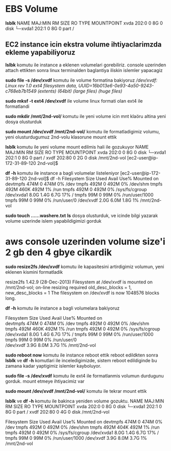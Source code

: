 # EBS Volume

**lsblk**
NAME    MAJ:MIN RM SIZE RO TYPE MOUNTPOINT
xvda    202:0    0   8G  0 disk
└─xvda1 202:1    0   8G  0 part /

## EC2 instance icin ekstra volume ihtiyaclarimzda ekleme yapabiliyoruz

**lslbk** komutu ile instance a eklenen volumelari gorebiliriz.
console uzerinden attach ettikten sonra linux terminalden baglantiya iliskin islemler yapacagiz

**sudo file -s /dev/xvdf**  komutu ile volume formatina bakiyoruz
*/dev/xvdf: Linux rev 1.0 ext4 filesystem data, UUID=16b013e6-0e93-4a50-9243-c768eb7b1549 (extents) (64bit) (large files) (huge files)*

**sudo mksf -t ext4 /dev/xvdf** ile volume linux formati olan ext4 ile formatlandi

**sudo mkdir /mnt/2nd-vol/** komutu ile yeni volume icin mnt klaöru altina yeni dosya olusturduk

**sudo mount /dev/xvdf /mnt/2nd-vol/** komutu ile formatladigimiz volumu, yeni olusturdugumuz 2nd-volu klasorune mount ettik

**lsblk** komutu ile yeni volume mount edilmis hali ile gozukuyor
NAME    MAJ:MIN RM SIZE RO TYPE MOUNTPOINT
xvda    202:0    0   8G  0 disk 
└─xvda1 202:1    0   8G  0 part /
xvdf    202:80   0   2G  0 disk /mnt/2nd-vol
[ec2-user@ip-172-31-89-120 2nd-vol]$

**df -h** komutu ile instance a bagli volumelar listeleniyor
 [ec2-user@ip-172-31-89-120 2nd-vol]$ df -h
Filesystem      Size  Used Avail Use% Mounted on
devtmpfs        474M     0  474M   0% /dev
tmpfs           492M     0  492M   0% /dev/shm
tmpfs           492M  460K  492M   1% /run
tmpfs           492M     0  492M   0% /sys/fs/cgroup
/dev/xvda1      8.0G  1.4G  6.7G  17% /
tmpfs            99M     0   99M   0% /run/user/1000
tmpfs            99M     0   99M   0% /run/user/0
/dev/xvdf       2.0G  6.0M  1.8G   1% /mnt/2nd-vol  

**sudo touch ......washere.txt**
**ls** dosya olusturduk, ve icinde bilgi yazarak volume uzerinde islem yapabildigimizi gorduk

# aws console uzerinden volume size'i  2 gb den 4 gbye cikardik

**sudo resize2fs /dev/xvdf** komutu ile kapasitesini artirdigimiz volumun, yeni eklenen kismini formatladik

resize2fs 1.42.9 (28-Dec-2013)
Filesystem at /dev/xvdf is mounted on /mnt/2nd-vol; on-line resizing required
old_desc_blocks = 1, new_desc_blocks = 1
The filesystem on /dev/xvdf is now 1048576 blocks long.

**df -h** komutu ile instance a bagli volumelara bakiyoruz

Filesystem      Size  Used Avail Use% Mounted on    
devtmpfs        474M     0  474M   0% /dev
tmpfs           492M     0  492M   0% /dev/shm      
tmpfs           492M  460K  492M   1% /run
tmpfs           492M     0  492M   0% /sys/fs/cgroup
/dev/xvda1      8.0G  1.4G  6.7G  17% /
tmpfs            99M     0   99M   0% /run/user/1000
tmpfs            99M     0   99M   0% /run/user/0   
/dev/xvdf       3.9G  8.0M  3.7G   1% /mnt/2nd-vol

**sudo reboot now** komutu ile instance reboot ettik
reboot edildkten sonra **lsblk** ve **df -h** komutlari ile inceledigimizde, sistem reboot edildiginde bu zamana kadar yaptigimiz islemler kayboluyor.

**sudo file -s /dev/xvdf** komutu ile ext4 ile formatlanmis volumun durdugunu gorduk. mount etmeye ihtiyacimiz var

**sudo mount /dev/xvdf /mnt/2nd-vol/** komutu ile tekrar mount ettik

**lsblk** ve **df -h** komutu ile bakinca yeniden volume gozuktu.
NAME    MAJ:MIN RM SIZE RO TYPE MOUNTPOINT
xvda    202:0    0   8G  0 disk
└─xvda1 202:1    0   8G  0 part /
xvdf    202:80   0   4G  0 disk /mnt/2nd-vol

Filesystem      Size  Used Avail Use% Mounted on
devtmpfs        474M     0  474M   0% /dev
tmpfs           492M     0  492M   0% /dev/shm
tmpfs           492M  404K  492M   1% /run
tmpfs           492M     0  492M   0% /sys/fs/cgroup
/dev/xvda1      8.0G  1.4G  6.7G  17% /
tmpfs            99M     0   99M   0% /run/user/1000
/dev/xvdf       3.9G  8.0M  3.7G   1% /mnt/2nd-vol